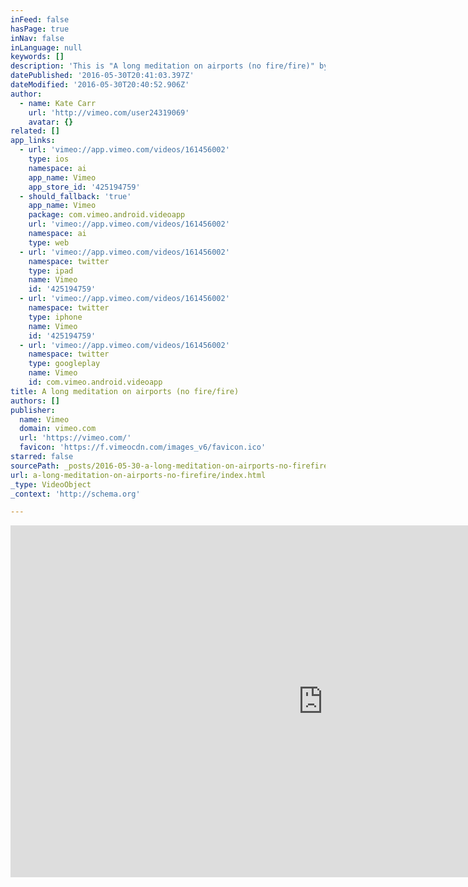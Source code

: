 ```yaml
---
inFeed: false
hasPage: true
inNav: false
inLanguage: null
keywords: []
description: 'This is "A long meditation on airports (no fire/fire)" by on Vimeo, the home for high quality videos and the people who love them.'
datePublished: '2016-05-30T20:41:03.397Z'
dateModified: '2016-05-30T20:40:52.906Z'
author:
  - name: Kate Carr
    url: 'http://vimeo.com/user24319069'
    avatar: {}
related: []
app_links:
  - url: 'vimeo://app.vimeo.com/videos/161456002'
    type: ios
    namespace: ai
    app_name: Vimeo
    app_store_id: '425194759'
  - should_fallback: 'true'
    app_name: Vimeo
    package: com.vimeo.android.videoapp
    url: 'vimeo://app.vimeo.com/videos/161456002'
    namespace: ai
    type: web
  - url: 'vimeo://app.vimeo.com/videos/161456002'
    namespace: twitter
    type: ipad
    name: Vimeo
    id: '425194759'
  - url: 'vimeo://app.vimeo.com/videos/161456002'
    namespace: twitter
    type: iphone
    name: Vimeo
    id: '425194759'
  - url: 'vimeo://app.vimeo.com/videos/161456002'
    namespace: twitter
    type: googleplay
    name: Vimeo
    id: com.vimeo.android.videoapp
title: A long meditation on airports (no fire/fire)
authors: []
publisher:
  name: Vimeo
  domain: vimeo.com
  url: 'https://vimeo.com/'
  favicon: 'https://f.vimeocdn.com/images_v6/favicon.ico'
starred: false
sourcePath: _posts/2016-05-30-a-long-meditation-on-airports-no-firefire.md
url: a-long-meditation-on-airports-no-firefire/index.html
_type: VideoObject
_context: 'http://schema.org'

---
```

<iframe src="https://cdn.embedly.com/widgets/media.html?src=https%3A%2F%2Fplayer.vimeo.com%2Fvideo%2F161456002&amp;url=https%3A%2F%2Fvimeo.com%2F161456002&amp;image=http%3A%2F%2Fi.vimeocdn.com%2Fvideo%2F563692001_1280.jpg&amp;key=b7d04c9b404c499eba89ee7072e1c4f7&amp;type=text%2Fhtml&amp;schema=vimeo" width="1000" height="563" scrolling="no" frameborder="0" allowfullscreen="" style=""></iframe>